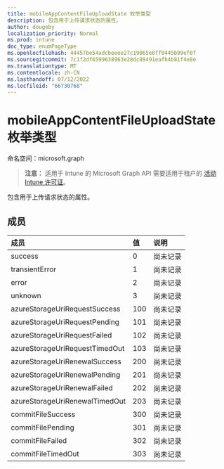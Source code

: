 ```yaml
---
title: mobileAppContentFileUploadState 枚举类型
description: 包含用于上传请求状态的属性。
author: dougeby
localization_priority: Normal
ms.prod: intune
doc_type: enumPageType
ms.openlocfilehash: 44457be54adcbeeee27c19065e0ff0445b99ef0f
ms.sourcegitcommit: 7c1f2df6599638963e28dc89491eafb4b81f4e8e
ms.translationtype: MT
ms.contentlocale: zh-CN
ms.lasthandoff: 07/12/2022
ms.locfileid: "66730768"
---
```

# <a name="mobileappcontentfileuploadstate-enum-type"></a>mobileAppContentFileUploadState 枚举类型

命名空间：microsoft.graph

> **注意：** 适用于 Intune 的 Microsoft Graph API 需要适用于租户的 [活动 Intune 许可证](https://go.microsoft.com/fwlink/?linkid=839381)。

包含用于上传请求状态的属性。

## <a name="members"></a>成员
|成员|值|说明|
|:---|:---|:---|
|success|0|尚未记录|
|transientError|1|尚未记录|
|error|2|尚未记录|
|unknown|3|尚未记录|
|azureStorageUriRequestSuccess|100|尚未记录|
|azureStorageUriRequestPending|101|尚未记录|
|azureStorageUriRequestFailed|102|尚未记录|
|azureStorageUriRequestTimedOut|103|尚未记录|
|azureStorageUriRenewalSuccess|200|尚未记录|
|azureStorageUriRenewalPending|201|尚未记录|
|azureStorageUriRenewalFailed|202|尚未记录|
|azureStorageUriRenewalTimedOut|203|尚未记录|
|commitFileSuccess|300|尚未记录|
|commitFilePending|301|尚未记录|
|commitFileFailed|302|尚未记录|
|commitFileTimedOut|303|尚未记录|






